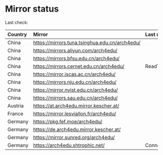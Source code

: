 <script src="./time.js"></script>
# Mirror status
Last check: <script type="text/javascript">localize(1751995409.902169);</script>

|Country|Mirror|Last update|
|:------|:-----|:----------|
|China|https://mirrors.tuna.tsinghua.edu.cn/arch4edu/|<script type="text/javascript">localize(1751957409);</script>|
|China|https://mirrors.aliyun.com/arch4edu/|<script type="text/javascript">localize(1751957409);</script>|
|China|https://mirrors.bfsu.edu.cn/arch4edu/|<script type="text/javascript">localize(1751957409);</script>|
|China|https://mirrors.cernet.edu.cn/arch4edu/|ReadTimeout|
|China|https://mirror.iscas.ac.cn/arch4edu/|<script type="text/javascript">localize(1751957409);</script>|
|China|https://mirrors.nju.edu.cn/arch4edu/|<script type="text/javascript">localize(1751871003);</script>|
|China|https://mirror.nyist.edu.cn/arch4edu/|<script type="text/javascript">localize(1751957409);</script>|
|China|https://mirrors.sau.edu.cn/arch4edu/|<script type="text/javascript">localize(1751611985);</script>|
|Austria|https://at.arch4edu.mirror.kescher.at/|<script type="text/javascript">localize(1751957409);</script>|
|France|https://mirror.lesviallon.fr/arch4edu/|<script type="text/javascript">localize(1751957409);</script>|
|Germany|https://pkg.fef.moe/arch4edu/|<script type="text/javascript">localize(1751957409);</script>|
|Germany|https://de.arch4edu.mirror.kescher.at/|<script type="text/javascript">localize(1751957409);</script>|
|Germany|https://mirror.sunred.org/arch4edu/|<script type="text/javascript">localize(1751957409);</script>|
|Germany|https://arch4edu.shtrophic.net/|ConnectionError|

<script src="./tablefilter/tablefilter.js"></script>
<script src="./table.js"></script>